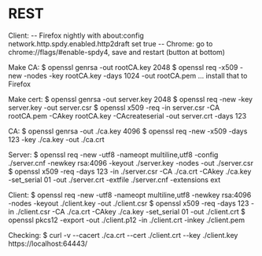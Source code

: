 # REST

Client:
 -- Firefox nightly with about:config network.http.spdy.enabled.http2draft set true
 -- Chrome: go to chrome://flags/#enable-spdy4, save and restart (button at bottom)

Make CA:
$ openssl genrsa -out rootCA.key 2048
$ openssl req -x509 -new -nodes -key rootCA.key -days 1024 -out rootCA.pem
... install that to Firefox

Make cert:
$ openssl genrsa -out server.key 2048
$ openssl req -new -key server.key -out server.csr
$ openssl x509 -req -in server.csr -CA rootCA.pem -CAkey rootCA.key -CAcreateserial -out server.crt -days 123


CA:
$ openssl genrsa -out ./ca.key 4096
$ openssl req -new -x509 -days 123 -key ./ca.key -out ./ca.crt

Server:
$ openssl req -new -utf8 -nameopt multiline,utf8 -config ./server.cnf -newkey rsa:4096 -keyout ./server.key -nodes -out ./server.csr
$ openssl x509 -req -days 123 -in ./server.csr -CA ./ca.crt -CAkey ./ca.key -set_serial 01 -out ./server.crt -extfile ./server.cnf -extensions ext

Client:
$ openssl req -new -utf8 -nameopt multiline,utf8 -newkey rsa:4096 -nodes -keyout ./client.key -out ./client.csr
$ openssl x509 -req -days 123 -in ./client.csr -CA ./ca.crt -CAkey ./ca.key -set_serial 01 -out ./client.crt
$ openssl pkcs12 -export -out ./client.p12 -in ./client.crt -inkey ./client.pem


Checking:
$ curl -v --cacert ./ca.crt --cert ./client.crt --key ./client.key https://localhost:64443/
